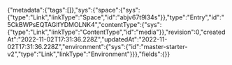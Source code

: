 {"metadata":{"tags":[]},"sys":{"space":{"sys":{"type":"Link","linkType":"Space","id":"abjv67t9l34s"}},"type":"Entry","id":"5CkBWPsEQTAGlfYDMOLNK4","contentType":{"sys":{"type":"Link","linkType":"ContentType","id":"media"}},"revision":0,"createdAt":"2022-11-02T17:31:36.228Z","updatedAt":"2022-11-02T17:31:36.228Z","environment":{"sys":{"id":"master-starter-v2","type":"Link","linkType":"Environment"}}},"fields":{}}